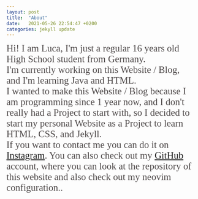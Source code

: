 ```yaml
---
layout: post
title:  "About"
date:   2021-05-26 22:54:47 +0200
categories: jekyll update
---
```

<!-- #616161  -->

<span style="font-size: 25px; color: #4E4949; font-family: Tahoma">Hi! I am Luca, I'm just a regular 16 years old High School student from Germany. <br>
I'm currently working on this Website / Blog, <br>
and I'm learning Java and HTML. <br>
I wanted to make this Website / Blog because I am programming since 1 year now, and I don't really had a Project to start with, so I decided to start my personal Website as a Project to learn HTML, CSS, and Jekyll. <br>
If you want to contact me you can do it on [Instagram]. You can also check out my [GitHub] account, where you can look at the repository of this website and also check out my neovim configuration..<br></span>


[Instagram]: https://instagram.com/luc4schre1ner
[Twitter]: https://www.twitter.com/LucaSchreiner1
[Snapchat]: https://snapchat.com/add/lucaschreiner12
[GitHub]: https://github.com/lucaschreiner
